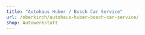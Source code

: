```yaml
---
title: "Autohaus Huber / Bosch Car Service"
url: /oberkirch/autohaus-huber-bosch-car-service/
shop: Autowerkstatt
---
```

